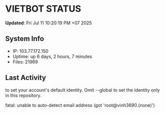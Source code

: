 # VIETBOT STATUS
**Updated**: Fri Jul 11 10:20:19 PM +07 2025

## System Info
- IP: 103.77.172.150
- Uptime: up 6 days, 2 hours, 7 minutes
- Files: 21969

## Last Activity

to set your account's default identity.
Omit --global to set the identity only in this repository.

fatal: unable to auto-detect email address (got 'root@vinh3690.(none)')
